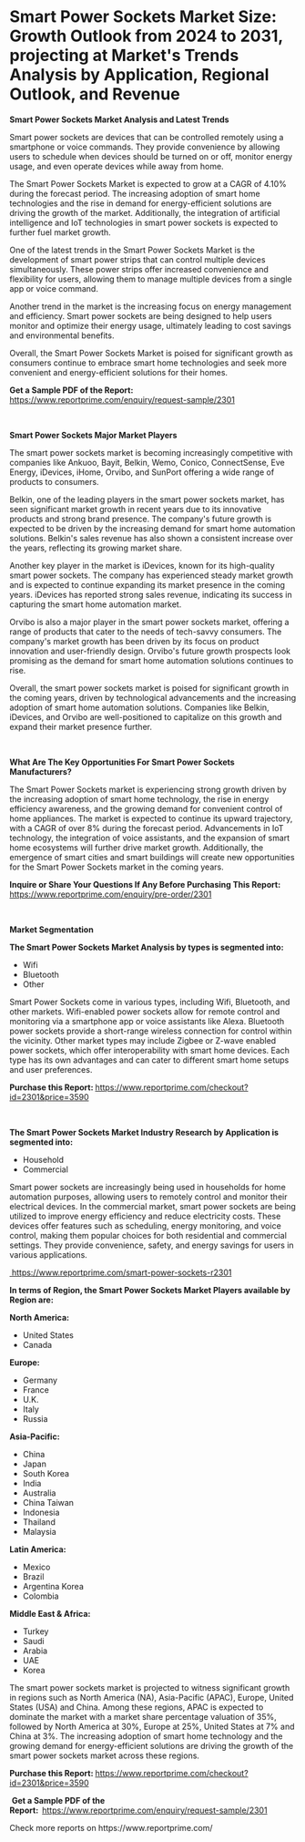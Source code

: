 <p><h1>Smart Power Sockets Market Size: Growth Outlook from 2024 to 2031, projecting at Market's Trends Analysis by Application, Regional Outlook, and Revenue</h1></p><p><strong>Smart Power Sockets Market Analysis and Latest Trends</strong></p>
<p><p>Smart power sockets are devices that can be controlled remotely using a smartphone or voice commands. They provide convenience by allowing users to schedule when devices should be turned on or off, monitor energy usage, and even operate devices while away from home.</p><p>The Smart Power Sockets Market is expected to grow at a CAGR of 4.10% during the forecast period. The increasing adoption of smart home technologies and the rise in demand for energy-efficient solutions are driving the growth of the market. Additionally, the integration of artificial intelligence and IoT technologies in smart power sockets is expected to further fuel market growth.</p><p>One of the latest trends in the Smart Power Sockets Market is the development of smart power strips that can control multiple devices simultaneously. These power strips offer increased convenience and flexibility for users, allowing them to manage multiple devices from a single app or voice command.</p><p>Another trend in the market is the increasing focus on energy management and efficiency. Smart power sockets are being designed to help users monitor and optimize their energy usage, ultimately leading to cost savings and environmental benefits.</p><p>Overall, the Smart Power Sockets Market is poised for significant growth as consumers continue to embrace smart home technologies and seek more convenient and energy-efficient solutions for their homes.</p></p>
<p><strong>Get a Sample PDF of the Report:&nbsp;</strong> <a href="https://www.reportprime.com/enquiry/request-sample/2301">https://www.reportprime.com/enquiry/request-sample/2301</a></p>
<p>&nbsp;</p>
<p><strong>Smart Power Sockets Major Market Players</strong></p>
<p><p>The smart power sockets market is becoming increasingly competitive with companies like Ankuoo, Bayit, Belkin, Wemo, Conico, ConnectSense, Eve Energy, iDevices, iHome, Orvibo, and SunPort offering a wide range of products to consumers. </p><p>Belkin, one of the leading players in the smart power sockets market, has seen significant market growth in recent years due to its innovative products and strong brand presence. The company's future growth is expected to be driven by the increasing demand for smart home automation solutions. Belkin's sales revenue has also shown a consistent increase over the years, reflecting its growing market share.</p><p>Another key player in the market is iDevices, known for its high-quality smart power sockets. The company has experienced steady market growth and is expected to continue expanding its market presence in the coming years. iDevices has reported strong sales revenue, indicating its success in capturing the smart home automation market.</p><p>Orvibo is also a major player in the smart power sockets market, offering a range of products that cater to the needs of tech-savvy consumers. The company's market growth has been driven by its focus on product innovation and user-friendly design. Orvibo's future growth prospects look promising as the demand for smart home automation solutions continues to rise.</p><p>Overall, the smart power sockets market is poised for significant growth in the coming years, driven by technological advancements and the increasing adoption of smart home automation solutions. Companies like Belkin, iDevices, and Orvibo are well-positioned to capitalize on this growth and expand their market presence further.</p></p>
<p>&nbsp;</p>
<p><strong>What Are The Key Opportunities For Smart Power Sockets Manufacturers?</strong></p>
<p><p>The Smart Power Sockets market is experiencing strong growth driven by the increasing adoption of smart home technology, the rise in energy efficiency awareness, and the growing demand for convenient control of home appliances. The market is expected to continue its upward trajectory, with a CAGR of over 8% during the forecast period. Advancements in IoT technology, the integration of voice assistants, and the expansion of smart home ecosystems will further drive market growth. Additionally, the emergence of smart cities and smart buildings will create new opportunities for the Smart Power Sockets market in the coming years.</p></p>
<p><strong>Inquire or Share Your Questions If Any Before Purchasing This Report:</strong> <a href="https://www.reportprime.com/enquiry/pre-order/2301">https://www.reportprime.com/enquiry/pre-order/2301</a></p>
<p>&nbsp;</p>
<p><strong>Market Segmentation</strong></p>
<p><strong>The Smart Power Sockets Market Analysis by types is segmented into:</strong></p>
<p><ul><li>Wifi</li><li>Bluetooth</li><li>Other</li></ul></p>
<p><p>Smart Power Sockets come in various types, including Wifi, Bluetooth, and other markets. Wifi-enabled power sockets allow for remote control and monitoring via a smartphone app or voice assistants like Alexa. Bluetooth power sockets provide a short-range wireless connection for control within the vicinity. Other market types may include Zigbee or Z-wave enabled power sockets, which offer interoperability with smart home devices. Each type has its own advantages and can cater to different smart home setups and user preferences.</p></p>
<p><strong>Purchase this Report:&nbsp;</strong><a href="https://www.reportprime.com/checkout?id=2301&price=3590">https://www.reportprime.com/checkout?id=2301&price=3590</a></p>
<p>&nbsp;</p>
<p><strong>The Smart Power Sockets Market Industry Research by Application is segmented into:</strong></p>
<p><ul><li>Household</li><li>Commercial</li></ul></p>
<p><p>Smart power sockets are increasingly being used in households for home automation purposes, allowing users to remotely control and monitor their electrical devices. In the commercial market, smart power sockets are being utilized to improve energy efficiency and reduce electricity costs. These devices offer features such as scheduling, energy monitoring, and voice control, making them popular choices for both residential and commercial settings. They provide convenience, safety, and energy savings for users in various applications.</p></p>
<p><a href="https://www.reportprime.com/smart-power-sockets-r2301">&nbsp;https://www.reportprime.com/smart-power-sockets-r2301</a></p>
<p><strong>In terms of Region, the Smart Power Sockets Market Players available by Region are:</strong></p>
<p>
    <p> <strong> North America: </strong>
        <ul>
            <li>United States</li>
            <li>Canada</li>
        </ul>
        </p> 
    <p> <strong> Europe: </strong>
        <ul>
            <li>Germany</li>
            <li>France</li>
            <li>U.K.</li>
            <li>Italy</li>
            <li>Russia</li>
        </ul>
        </p> 
    <p> <strong> Asia-Pacific: </strong>
        <ul>
            <li>China</li>
            <li>Japan</li>
            <li>South Korea</li>
            <li>India</li>
            <li>Australia</li>
            <li>China Taiwan</li>
            <li>Indonesia</li>
            <li>Thailand</li>
            <li>Malaysia</li>
        </ul>
        </p> 
    <p> <strong> Latin America: </strong>
        <ul>
            <li>Mexico</li>
            <li>Brazil</li>
            <li>Argentina Korea</li>
            <li>Colombia</li>
        </ul>
        </p> 
    <p> <strong> Middle East & Africa: </strong>
        <ul>
            <li>Turkey</li>
            <li>Saudi</li>
            <li>Arabia</li>
            <li>UAE</li>
            <li>Korea</li>
        </ul>
    </p>
    </p>
<p><p>The smart power sockets market is projected to witness significant growth in regions such as North America (NA), Asia-Pacific (APAC), Europe, United States (USA) and China. Among these regions, APAC is expected to dominate the market with a market share percentage valuation of 35%, followed by North America at 30%, Europe at 25%, United States at 7% and China at 3%. The increasing adoption of smart home technology and the growing demand for energy-efficient solutions are driving the growth of the smart power sockets market across these regions.</p></p>
<p><strong>Purchase this Report: </strong><a href="https://www.reportprime.com/checkout?id=2301&price=3590">https://www.reportprime.com/checkout?id=2301&price=3590</a></p>
<p>&nbsp;<strong>Get a Sample PDF of the Report:&nbsp;&nbsp;</strong><a href="https://www.reportprime.com/enquiry/request-sample/2301">https://www.reportprime.com/enquiry/request-sample/2301</a></p>
<p><strong></strong></p>
<p>Check more reports on https://www.reportprime.com/</p>